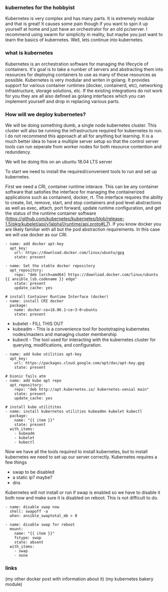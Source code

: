 ### kubernetes for the hobbyist

Kubernetes is very complex and has many parts. It is extremely modular and that is great! It causes some pain though if you want to spin it up yourself at home and just have an orchestrator for an old pc/server. I recommend using swarm for simplicity in reality, but maybe you just want to learn the basics of kubernetes. Well, lets continue into kubernetes.

### what is kubernetes

Kubernetes is an orchestration software for managing the lifecycle of containers. It's goal is to take a number of servers and abstracting them into resources for deploying containers to use as many of those resources as possible. Kubernetes is very modular and writen in golang. It provides support for various container runtimes (docker, containerd, etc), networking infrastructure, storage solutions, etc. If the existing integrations do not work for you they are all also defined as golang interfaces which you can implement yourself and drop in replacing various parts.

### How will we deploy kubernetes?

We will be doing something dumb, a single node kubernetes cluster. This cluster will also be running the infrastructure required for kubernetes to run. I do not recommend this approach at all for anything but learning. It is a much better idea to have a multiple server setup so that the control server tools can run seperate from worker nodes for both resource contention and redundency.

We will be doing this on an ubuntu 18.04 LTS server

To start we need to install the required/convenient tools to run and set up kubernetes.

First we need a CRI, container runtime interace. This can be any container software that satisfies the interface for managing the containerized applications such as containerd, docker, rt. The interface requires the ability to create, list, remove, start, and stop containers and pod level abstractions as well as exec, attach, port forward, update runtime configuration, and get the status of the runtime container software (https://github.com/kubernetes/kubernetes/blob/release-1.5/pkg/kubelet/api/v1alpha1/runtime/api.proto#L7). If you know docker you are likely familiar with all but the pod abstraction requirements. In this case we will use docker as our CRI.

```
- name: add docker apt-key
  apt_key:
    url: https://download.docker.com/linux/ubuntu/gpg
    state: present

- name: Set the stable docker repository
  apt_repository:
    repo: "deb [arch=amd64] https://download.docker.com/linux/ubuntu {{ ansible_lsb.codename }} edge"
    state: present
    update_cache: yes

# install Container Runtime Interface (docker)
- name: install CRI docker
  package:
    name: docker-ce=18.06.1~ce~3-0~ubuntu
    state: present
```

- kubelet - FILL THIS OUT
- kubeadm - This is a convenience tool for bootstraping kubernetes nodes/masters and managing cluster membership
- kubectl - The tool used for interacting with the kubernetes cluster for querying, modifications, and configuration.

```
- name: add kube utilities apt-key
  apt_key:
    url: https://packages.cloud.google.com/apt/doc/apt-key.gpg
    state: present

# bionic fails atm
- name: add kube apt repo
  apt_repository:
    repo: "deb http://apt.kubernetes.io/ kubernetes-xenial main"
    state: present
    update_cache: yes

# install kube utilitites
- name: install kubernetes utilities kubeadmn kubelet kubectl
  package:
    name: "{{ item }}"
    state: present
  with_items:
    - kubeadm
    - kubelet
    - kubectl
```

Now we have all the tools required to install kubernetes, but to install kubernetes we need to set up our server correctly. Kubernetes requires a few things

- swap to be disabled
- a static ip? maybe?
- dns

Kubernetes will not install or run if swap is enabled so we have to disable it both now and make sure it is disabled on reboot. This is not difficult to do.

```
- name: disable swap now
  shell: swapoff -a
  when: ansible_swaptotal_mb > 0

- name: disable swap for reboot
  mount:
    name: "{{ item }}"
    fstype: swap
    state: absent
  with_items:
    - swap
    - none
```

### links

(my other docker post with information about it)
(my kubernetes bakery module)
